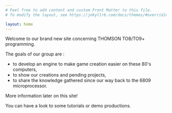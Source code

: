 ```yaml
---
# Feel free to add content and custom Front Matter to this file.
# To modify the layout, see https://jekyllrb.com/docs/themes/#overriding-theme-defaults

layout: home
---
```



Welcome to our brand new site concerning THOMSON TO8/TO9+ programming.

The goals of our group are :

- to develop an engine to make game creation easier on these 80's computers,
- to show our creations and pending projects,
- to share the knowledge gathered since our way back to the 6809 microprocessor.

More information later on this site!

You can have a look to some tutorials or demo productions.